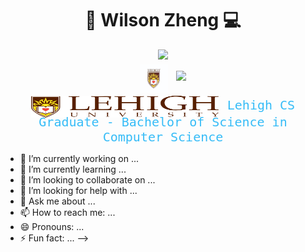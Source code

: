 <div align="center">
  <h1>🎿 Wilson Zheng 💻</h1>
</div>

<p align="center" style="margin-bottom: 5px;">
  <!-- Typing SVG by DenverCoder1 - https://github.com/DenverCoder1/readme-typing-svg -->
  <a href="https://github.com/wjz224">
    <img src="https://readme-typing-svg.demolab.com/?lines=Full%20stack%20web%20and%20app%20developer;Always%20learning%20new%20things%20😊&font=Fira%20Code&center=true&width=440&height=45&color=007acc&vCenter=true&pause=1000&size=22" />
  </a>
</p>

<p align="center" style="margin-top: 0px; margin-bottom: 5px;">
  <img src="https://raw.githubusercontent.com/wjz224/wjz224/main/LehighLogo.jpg" alt="Lehigh Logo" height="45" style="vertical-align: middle; margin-right: 10px;">
  <a href="https://github.com/wjz224">
    <img src="https://readme-typing-svg.demolab.com/?lines=Lehigh%20CS%20Graduate%20-%20B.S.%20in%20Computer%20Science&font=Fira%20Code&center=true&width=800&height=45&color=007acc&vCenter=true&pause=1000&size=22" />
  </a>
</p>

<p align="center" style="margin-top: 0px;">
  <img src="https://raw.githubusercontent.com/wjz224/wjz224/main/Lehigh.png" alt="Lehigh" width="300" height="35" style="vertical-align: middle; margin-bottom: -5px;">
  <span style="font-family: 'Fira Code', monospace; font-size: 20px; font-weight: 400; color: #36BCF7; vertical-align: middle; margin-left: 10px;">
    Lehigh CS Graduate - Bachelor of Science in Computer Science
  </span>
</p>



- 🔭 I’m currently working on ...
- 🌱 I’m currently learning ...
- 👯 I’m looking to collaborate on ...
- 🤔 I’m looking for help with ...
- 💬 Ask me about ...
- 📫 How to reach me: ...
- 😄 Pronouns: ...
- ⚡ Fun fact: ...
-->
